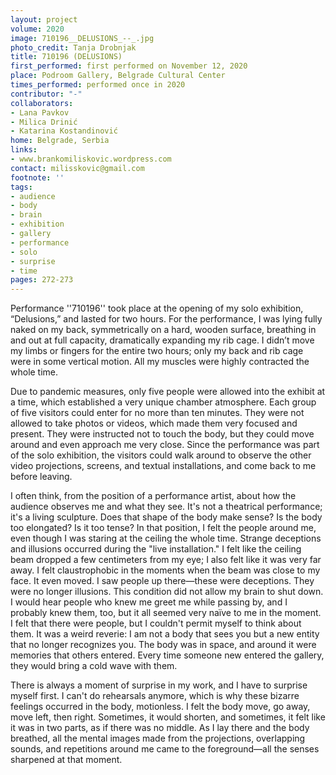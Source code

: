 ```yaml
---
layout: project
volume: 2020
image: 710196__DELUSIONS_--_.jpg
photo_credit: Tanja Drobnjak
title: 710196 (DELUSIONS)
first_performed: first performed on November 12, 2020
place: Podroom Gallery, Belgrade Cultural Center
times_performed: performed once in 2020
contributor: "-"
collaborators:
- Lana Pavkov
- Milica Drinić
- Katarina Kostandinović
home: Belgrade, Serbia
links:
- www.brankomiliskovic.wordpress.com
contact: milisskovic@gmail.com
footnote: ''
tags:
- audience
- body
- brain
- exhibition
- gallery
- performance
- solo
- surprise
- time
pages: 272-273
---
```

Performance ''710196'' took place at the opening of my solo exhibition, “Delusions,” and lasted for two hours. For the performance, I was lying fully naked on my back, symmetrically on a hard, wooden surface, breathing in and out at full capacity, dramatically expanding my rib cage. I didn’t move my limbs or fingers for the entire two hours; only my back and rib cage were in some vertical motion. All my muscles were highly contracted the whole time.

Due to pandemic measures, only five people were allowed into the exhibit at a time, which established a very unique chamber atmosphere. Each group of five visitors could enter for no more than ten minutes. They were not allowed to take photos or videos, which made them very focused and present. They were instructed not to touch the body, but they could move around and even approach me very close. Since the performance was part of the solo exhibition, the visitors could walk around to observe the other video projections, screens, and textual installations, and come back to me before leaving.

 

I often think, from the position of a performance artist, about how the audience observes me and what they see. It's not a theatrical performance; it's a living sculpture. Does that shape of the body make sense? Is the body too elongated? Is it too tense? In that position, I felt the people around me, even though I was staring at the ceiling the whole time. Strange deceptions and illusions occurred during the "live installation." I felt like the ceiling beam dropped a few centimeters from my eye; I also felt like it was very far away. I felt claustrophobic in the moments when the beam was close to my face. It even moved. I saw people up there—these were deceptions. They were no longer illusions. This condition did not allow my brain to shut down. I would hear people who knew me greet me while passing by, and I probably knew them, too, but it all seemed very naïve to me in the moment. I felt that there were people, but I couldn't permit myself to think about them. It was a weird reverie: I am not a body that sees you but a new entity that no longer recognizes you. The body was in space, and around it were memories that others entered. Every time someone new entered the gallery, they would bring a cold wave with them.

There is always a moment of surprise in my work, and I have to surprise myself first. I can't do rehearsals anymore, which is why these bizarre feelings occurred in the body, motionless. I felt the body move, go away, move left, then right. Sometimes, it would shorten, and sometimes, it felt like it was in two parts, as if there was no middle. As I lay there and the body breathed, all the mental images made from the projections, overlapping sounds, and repetitions around me came to the foreground—all the senses sharpened at that moment.